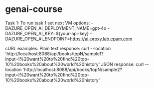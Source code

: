 # genai-course

Task 1:
To run task 1 set next VM options:
    -DAZURE_OPEN_AI_DEPLOYMENT_NAME=gpt-4o
    -DAZURE_OPEN_AI_KEY=${your-api-key}
    -DAZURE_OPEN_AI_ENDPOINT=https://ai-proxy.lab.epam.com

cURL examples:
    Plain text response: curl --location 'http://localhost:8088/api/books/topN/sample1?input=I%20want%20to%20find%20top-10%20books%20about%20world%20history'
    JSON response: curl --location 'http://localhost:8088/api/books/topN/sample2?input=I%20want%20to%20find%20top-10%20books%20about%20world%20history'
